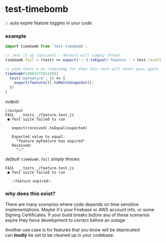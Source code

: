 # test-timebomb
💥 auto expire feature toggles in your code

### example

```js
import timebomb from 'test-timebomb';

// jest it up (optional - default will simply throw)
timebomb.fail = (test) => expect('💥').toEqual('feature ' + test.result.description + ' has expired')

// yeah thats a ms timestamp for when this test will never pass again
timebomb(1496327291228)(
  test('myFeature', () => {
    expect(feature()).toMatchSnapshot();
  })
)
```

output:
```
//output
FAIL  __tests__/feature.test.js
 ● Test suite failed to run

   expect(received).toEqual(expected)

   Expected value to equal:
     "feature myFeature has expired"
   Received:
     "💥"
```

_default `timebomb.fail` simply throws:_
```
FAIL  __tests__/feature.test.js
 ● Test suite failed to run

   💥feature expired💥
```

### why does this exist?

There are many scenarios where code depends on time sensitive implementations. Maybe it's your Firebase or AWS account info, or some Signing Certificates. If your build breaks _before_ any of these scenarios expire they force development to correct before an outage.

Another use case is for features that you know will be deprecated can __loudly__ be set to be cleaned up in your codebase.

